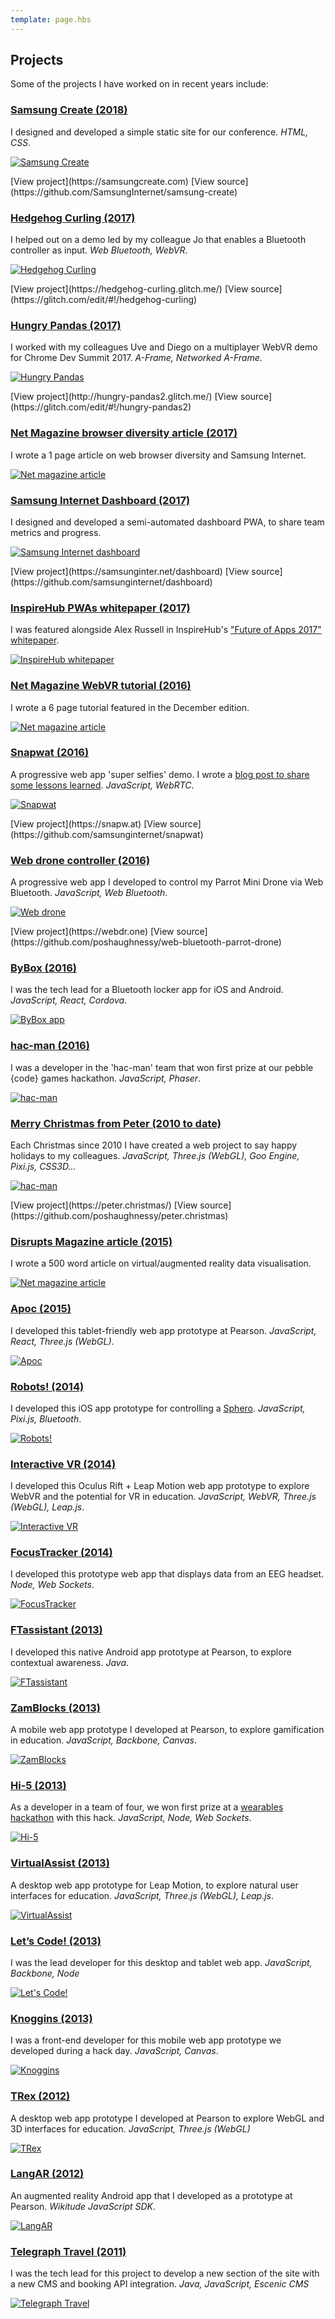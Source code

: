 ```yaml
---
template: page.hbs
---
```


## Projects

Some of the projects I have worked on in recent years include:


### [Samsung Create (2018)](https://samsungcreate.com)

I designed and developed a simple static site for our conference. *HTML, CSS*.

[![Samsung Create](/images/pages/projects/samsung-create.png)](https://samsungcreate.com)

<p class="view-links"><span>[View project](https://samsungcreate.com)</span> <span>[View source](https://github.com/SamsungInternet/samsung-create)</span></p>


### [Hedgehog Curling (2017)](https://hedgehog-curling.glitch.me/)

I helped out on a demo led by my colleague Jo that enables a Bluetooth controller as input. *Web Bluetooth, WebVR*.

[![Hedgehog Curling](/images/pages/projects/hedgehog-curling.jpg)](https://hedgehog-curling.glitch.me/)

<p class="view-links"><span>[View project](https://hedgehog-curling.glitch.me/)</span> <span>[View source](https://glitch.com/edit/#!/hedgehog-curling)</span></p>


### [Hungry Pandas (2017)](http://hungry-pandas2.glitch.me/)

I worked with my colleagues Uve and Diego on a multiplayer WebVR demo for Chrome Dev Summit 2017. *A-Frame, Networked A-Frame*.

[![Hungry Pandas](/images/pages/projects/hungry-pandas.jpg)](https://hungry-pandas2.glitch.me/)

<p class="view-links"><span>[View project](http://hungry-pandas2.glitch.me/)</span> <span>[View source](https://glitch.com/edit/#!/hungry-pandas2)</span></p>


### [Net Magazine browser diversity article (2017)](https://www.myfavouritemagazines.co.uk/design/net-magazine-back-issues/net-november-2017-issue-299/)

I wrote a 1 page article on web browser diversity and Samsung Internet.

[![Net magazine article](/images/pages/projects/net-mag-article-browsers.jpg)](https://www.myfavouritemagazines.co.uk/design/net-magazine-back-issues/net-november-2017-issue-299/)


### [Samsung Internet Dashboard (2017)](https://samsunginter.net/dashboard)

I designed and developed a semi-automated dashboard PWA, to share team metrics and progress.

[![Samsung Internet dashboard](/images/pages/projects/samsung-internet-dashboard.png)](https://samsunginter.net/dashboard)

<p class="view-links"><span>[View project](https://samsunginter.net/dashboard)</span> <span>[View source](https://github.com/samsunginternet/dashboard)</span></p>


### [InspireHub PWAs whitepaper (2017)](http://info.inspirehub.com/the-future-of-web-apps-whitepaper)

I was featured alongside Alex Russell in InspireHub's ["Future of Apps 2017" whitepaper](http://info.inspirehub.com/the-future-of-web-apps-whitepaper).

[![InspireHub whitepaper](/images/pages/projects/inspire-hub-whitepaper.png)](http://info.inspirehub.com/the-future-of-web-apps-whitepaper)


### [Net Magazine WebVR tutorial (2016)](https://www.myfavouritemagazines.co.uk/design/net-magazine-back-issues/net-december-2016-issue-287/)

I wrote a 6 page tutorial featured in the December edition.

[![Net magazine article](/images/pages/projects/net-mag-article.jpg)](https://www.myfavouritemagazines.co.uk/design/net-magazine-back-issues/net-december-2016-issue-287/)


### [Snapwat (2016)](https://snapw.at)

A progressive web app 'super selfies' demo. I wrote a [blog post to share some lessons learned](https://medium.com/samsung-internet-dev/things-i-learned-making-a-progressive-web-app-for-super-selfies-49e76d154e4f#.ou5dsn6r8). *JavaScript, WebRTC*.

[![Snapwat](/images/pages/projects/snapwat.png)](https://snapw.at)

<p class="view-links"><span>[View project](https://snapw.at)</span> <span>[View source](https://github.com/samsunginternet/snapwat)</span></p>


### [Web drone controller (2016)](https://webdr.one)

A progressive web app I developed to control my Parrot Mini Drone via Web Bluetooth. *JavaScript, Web Bluetooth*.

[![Web drone](/images/pages/projects/web-drone.png)](https://webdr.one)

<p class="view-links"><span>[View project](https://webdr.one)</span> <span>[View source](https://github.com/poshaughnessy/web-bluetooth-parrot-drone)</span></p>


### [ByBox (2016)](https://play.google.com/store/apps/details?id=com.bybox.stockonnect&hl=en_GB)

I was the tech lead for a Bluetooth locker app for iOS and Android. *JavaScript, React, Cordova*.

[![ByBox app](/images/pages/projects/ble-app.png)](https://play.google.com/store/apps/details?id=com.bybox.stockonnect&hl=en_GB)


### [hac-man (2016)](http://pebblecode.com/hac-man/)

I was a developer in the 'hac-man' team that won first prize at our pebble {code} games hackathon. *JavaScript, Phaser*.

[![hac-man](/images/pages/projects/hac-man.png)](http://pebblecode.com/hac-man/)


### [Merry Christmas from Peter (2010 to date)](https://peter.christmas/)

Each Christmas since 2010 I have created a web project to say happy holidays to my colleagues. *JavaScript, 
Three.js (WebGL), Goo Engine, Pixi.js, CSS3D...*

[![hac-man](/images/pages/projects/christmas.png)](https://peter.christmas/)

<p class="view-links"><span>[View project](https://peter.christmas/)</span> <span>[View source](https://github.com/poshaughnessy/peter.christmas)</span></p>


### [Disrupts Magazine article (2015)](https://peteroshaughnessy.com/posts/how-immersive-computing-can-help-solve-our-big-data-explosion/)

I wrote a 500 word article on virtual/augmented reality data visualisation.

[![Net magazine article](/images/pages/projects/disrupt-mag-article.jpg)](https://peteroshaughnessy.com/posts/how-immersive-computing-can-help-solve-our-big-data-explosion/)


### [Apoc (2015)](https://vimeo.com/118092380)

I developed this tablet-friendly web app prototype at Pearson. *JavaScript, React, Three.js (WebGL)*.

[![Apoc](/images/pages/projects/apoc.png)](https://vimeo.com/118092380)


### [Robots! (2014)](https://vimeo.com/99233112)

I developed this iOS app prototype for controlling a [Sphero](http://www.gosphero.com/). *JavaScript, Pixi.js, Bluetooth*.

[![Robots!](/images/pages/projects/robots2.png)](https://vimeo.com/99233112)


### [Interactive VR (2014)](https://vimeo.com/114942905)

I developed this Oculus Rift + Leap Motion web app prototype to explore WebVR and the potential for VR in education.
*JavaScript, WebVR, Three.js (WebGL), Leap.js*.

[![Interactive VR](/images/pages/projects/interactive-vr2.png)](https://vimeo.com/114942905)

<!-- https://web.archive.org/web/20160306091500/http://labs.pearson.com/prototypes/interactive-vr/ -->


### [FocusTracker (2014)](https://vimeo.com/89069943)

I developed this prototype web app that displays data from an EEG headset. *Node, Web Sockets*. 

[![FocusTracker](/images/pages/projects/focustracker.jpg)](https://vimeo.com/89069943)


### [FTassistant (2013)](https://vimeo.com/72730046)

I developed this native Android app prototype at Pearson, to explore contextual awareness. *Java*.

[![FTassistant](/images/pages/projects/ftassistant2.png)](https://vimeo.com/72730046)


### [ZamBlocks (2013)](https://vimeo.com/72730048)

A mobile web app prototype I developed at Pearson, to explore gamification in education. *JavaScript, Backbone, Canvas*.

[![ZamBlocks](/images/pages/projects/zamblocks.png)](https://vimeo.com/72730048)


### [Hi-5 (2013)](https://www.youtube.com/watch?v=z_KSzfs6HF0)

As a developer in a team of four, we won first prize at a [wearables hackathon](https://www.eventbrite.co.uk/e/google-glass-and-wearables-hackathon-tickets-9260154371)
with this hack. *JavaScript, Node, Web Sockets*.

[![Hi-5](/images/pages/projects/hi5.png)](https://www.youtube.com/watch?v=z_KSzfs6HF0)


### [VirtualAssist (2013)](https://vimeo.com/72730047)

A desktop web app prototype for Leap Motion, to explore natural user interfaces for education. *JavaScript, 
Three.js (WebGL), Leap.js*.

[![VirtualAssist](/images/pages/projects/virtualassist.png)](https://vimeo.com/72730047)

<!-- https://web.archive.org/web/20160913192115/http://labs.pearson.com/prototypes/virtualassist/ -->


### [Let’s Code! (2013)](https://github.com/Pearson-FutureTech/LetsCode-v2)

I was the lead developer for this desktop and tablet web app. *JavaScript, Backbone, Node*

[![Let's Code!](/images/pages/projects/letscode.png)](https://github.com/Pearson-FutureTech/LetsCode-v2)


### [Knoggins (2013)](https://www.redweb.com/agency/blog/2014/may/colourful-exercise-your-grey-matter)

I was a front-end developer for this mobile web app prototype we developed during a hack day. *JavaScript, Canvas*.

[![Knoggins](/images/pages/projects/knoggins.png)](https://www.redweb.com/agency/blog/2014/may/colourful-exercise-your-grey-matter)


### [TRex (2012)](https://web.archive.org/web/20160913192127/http://labs.pearson.com/prototypes/trex/)

A desktop web app prototype I developed at Pearson to explore WebGL and 3D interfaces for education. *JavaScript, 
Three.js (WebGL)*

[![TRex](/images/pages/projects/trex.png)](https://web.archive.org/web/20160913192127/http://labs.pearson.com/prototypes/trex/)


### [LangAR (2012)](http://www.wikitude.com/showcase/pearson-ar-language-course/)

An augmented reality Android app that I developed as a prototype at Pearson. *Wikitude JavaScript SDK*.

[![LangAR](/images/pages/projects/langar.jpg)](http://www.wikitude.com/showcase/pearson-ar-language-course/)


### [Telegraph Travel (2011)](http://www.telegraph.co.uk/travel/)

I was the tech lead for this project to develop a new section of the site with a new CMS and booking API integration. 
*Java, JavaScript, Escenic CMS*

[![Telegraph Travel](/images/pages/projects/telegraph-travel.png)](http://www.telegraph.co.uk/travel/)

